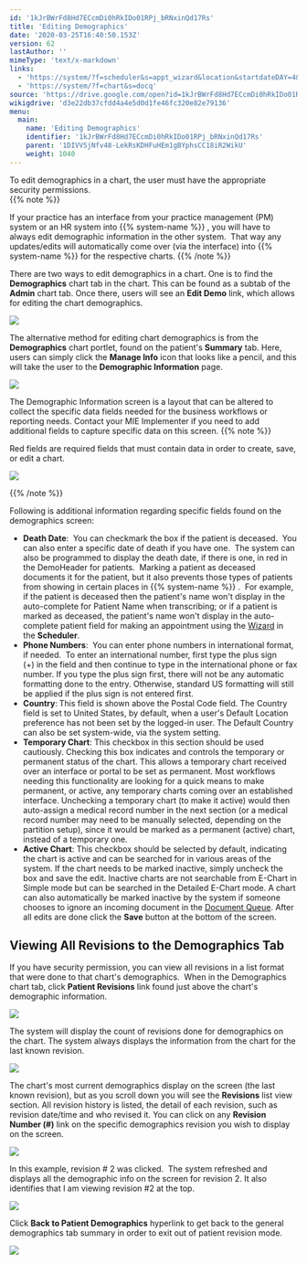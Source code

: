 ```yaml
---
id: '1kJrBWrFd8Hd7ECcmDi0hRkIDo01RPj_bRNxinQd17Rs'
title: 'Editing Demographics'
date: '2020-03-25T16:40:50.153Z'
version: 62
lastAuthor: ''
mimeType: 'text/x-markdown'
links:
  - 'https://system/?f=scheduler&s=appt_wizard&location&startdateDAY=4&startdateMONTH=12&startdateYEAR=2018&startdateTIME=05:08pm'
  - 'https://system/?f=chart&s=docq'
source: 'https://drive.google.com/open?id=1kJrBWrFd8Hd7ECcmDi0hRkIDo01RPj_bRNxinQd17Rs'
wikigdrive: 'd3e22db37cfdd4a4e5d0d1fe46fc320e82e79136'
menu:
  main:
    name: 'Editing Demographics'
    identifier: '1kJrBWrFd8Hd7ECcmDi0hRkIDo01RPj_bRNxinQd17Rs'
    parent: '1DIVVSjNfv48-LekRsKDHFuHEm1gBYphsCC18iR2WikU'
    weight: 1040
---
```

To edit demographics in a chart, the user must have the appropriate security permissions.    
{{% note %}}

If your practice has an interface from your practice management (PM) system or an HR system into {{% system-name %}} , you will have to always edit demographic information in the other system.  That way any updates/edits will automatically come over (via the interface) into {{% system-name %}} for the respective charts.
{{% /note %}}

There are two ways to edit demographics in a chart. One is to find the **Demographics** chart tab in the chart. This can be found as a subtab of the **Admin** chart tab. Once there, users will see an **Edit Demo** link, which allows for editing the chart demographics.

  
![](../editing-demographics.assets/432fa8066f4a948b857acf83336383ed.png)  


The alternative method for editing chart demographics is from the **Demographics** chart portlet, found on the patient's **Summary** tab. Here, users can simply click the **Manage Info** icon that looks like a pencil, and this will take the user to the **Demographic Information** page.

  
![](../editing-demographics.assets/fd7e1152f23eb97036dce60e60e41ff7.png)  


The Demographic Information screen is a layout that can be altered to collect the specific data fields needed for the business workflows or reporting needs. Contact your MIE Implementer if you need to add additional fields to capture specific data on this screen.
{{% note %}}

Red fields are required fields that must contain data in order to create, save, or edit a chart.

  
![](../editing-demographics.assets/ad6b8cbf0e372e5003bbefaa2f389ad2.png)  


{{% /note %}}

Following is additional information regarding specific fields found on the demographics screen:
* <strong>Death Date</strong>:  You can checkmark the box if the patient is deceased.  You can also enter a specific date of death if you have one.  The system can also be programmed to display the death date, if there is one, in red in the DemoHeader for patients.  Marking a patient as deceased documents it for the patient, but it also prevents those types of patients from showing in certain places in {{% system-name %}} .  For example, if the patient is deceased then the patient's name won't display in the auto-complete for Patient Name when transcribing; or if a patient is marked as deceased, the patient's name won't display in the auto-complete patient field for making an appointment using the [Wizard](https://system/?f=scheduler&s=appt_wizard&location&startdateDAY=4&startdateMONTH=12&startdateYEAR=2018&startdateTIME=05:08pm) in the <strong>Scheduler</strong>.
* <strong>Phone Numbers</strong>:  You can enter phone numbers in international format, if needed.  To enter an international number, first type the plus sign (+) in the field and then continue to type in the international phone or fax number. If you type the plus sign first, there will not be any automatic formatting done to the entry. Otherwise, standard US formatting will still be applied if the plus sign is not entered first. 
* <strong>Country</strong>:<strong> </strong>This field is shown above the Postal Code field. The Country field is set to United States, by default, when a user's Default Location preference has not been set by the logged-in user. The Default Country can also be set system-wide, via the system setting.
* <strong>Temporary Chart</strong>: This checkbox in this section should be used cautiously. Checking this box indicates and controls the temporary or permanent status of the chart. This allows a temporary chart received over an interface or portal to be set as permanent. Most workflows needing this functionality are looking for a quick means to make permanent, or active, any temporary charts coming over an established interface. Unchecking a temporary chart (to make it active) would then auto-assign a medical record number in the next section (or a medical record number may need to be manually selected, depending on the partition setup), since it would be marked as a permanent (active) chart, instead of a temporary one.
* <strong>Active Chart</strong>: This checkbox should be selected by default, indicating the chart is active and can be searched for in various areas of the system. If the chart needs to be marked inactive, simply uncheck the box and save the edit. Inactive charts are not searchable from E-Chart in Simple mode but can be searched in the Detailed E-Chart mode. A chart can also automatically be marked inactive by the system if someone chooses to ignore an incoming document in the [Document Queue](https://system/?f=chart&s=docq).
After all edits are done click the **Save** button at the bottom of the screen.
  
## **Viewing All Revisions to the Demographics Tab**  

If you have security permission, you can view all revisions in a list format that were done to that chart's demographics.  When in the Demographics chart tab, click **Patient Revisions** link found just above the chart's demographic information.

  
![](../editing-demographics.assets/5a68afd91ecf98f47236025af1f24dfb.png)  


The system will display the count of revisions done for demographics on the chart. The system always displays the information from the chart for the last known revision.

  
![](../editing-demographics.assets/e63e7916ebbeb1405e15b90375942c5c.png)  


The chart's most current demographics display on the screen (the last known revision), but as you scroll down you will see the **Revisions** list view section. All revision history is listed, the detail of each revision, such as revision date/time and who revised it.
You can click on any **Revision Number (#)** link on the specific demographics revision you wish to display on the screen.

  
![](../editing-demographics.assets/c0f99623005d00697b00447bf627703d.png)  


In this example, revision # 2 was clicked.  The system refreshed and displays all the demographic info on the screen for revision 2. It also identifies that I am viewing revision #2 at the top.

  
![](../editing-demographics.assets/e5f9fe5627c0532b84ed2ff53dfceb25.png)  


Click **Back to Patient Demographics** hyperlink to get back to the general demographics tab summary in order to exit out of patient revision mode.

  
![](../editing-demographics.assets/c675d2615454bfff2dfe0457e0d263bb.png)  

